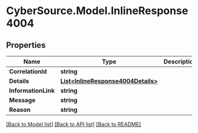 # CyberSource.Model.InlineResponse4004
## Properties

Name | Type | Description | Notes
------------ | ------------- | ------------- | -------------
**CorrelationId** | **string** |  | [optional] 
**Details** | [**List&lt;InlineResponse4004Details&gt;**](InlineResponse4004Details.md) |  | [optional] 
**InformationLink** | **string** |  | [optional] 
**Message** | **string** |  | 
**Reason** | **string** |  | 

[[Back to Model list]](../README.md#documentation-for-models) [[Back to API list]](../README.md#documentation-for-api-endpoints) [[Back to README]](../README.md)

